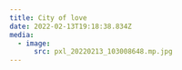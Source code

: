 ```yaml
---
title: City of love
date: 2022-02-13T19:18:38.834Z
media:
  - image:
      src: pxl_20220213_103008648.mp.jpg
---
```

